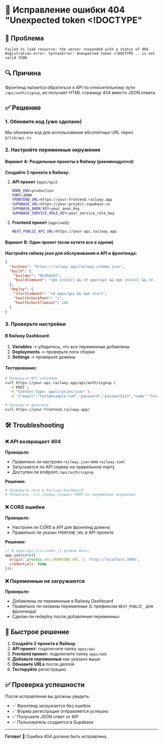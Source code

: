 # 🔧 Исправление ошибки 404 "Unexpected token <!DOCTYPE"

## 🚨 Проблема
```
Failed to load resource: the server responded with a status of 404
Registration error: SyntaxError: Unexpected token <!DOCTYPE... is not valid JSON
```

## 🔍 Причина
Фронтенд пытается обратиться к API по относительному пути `/api/auth/signup`, но получает HTML страницу 404 вместо JSON ответа.

## ✅ Решение

### 1. Обновите код (уже сделано)
Мы обновили код для использования абсолютных URL через `@/lib/api.ts`.

### 2. Настройте переменные окружения

#### Вариант A: Раздельные проекты в Railway (рекомендуется)

**Создайте 2 проекта в Railway:**

1. **API проект** (`apps/api`):
   ```bash
   NODE_ENV=production
   PORT=3000
   FRONTEND_URL=https://your-frontend.railway.app
   SUPABASE_URL=https://your-project.supabase.co
   SUPABASE_ANON_KEY=your_anon_key
   SUPABASE_SERVICE_ROLE_KEY=your_service_role_key
   ```

2. **Frontend проект** (`apps/web`):
   ```bash
   NEXT_PUBLIC_API_URL=https://your-api.railway.app
   ```

#### Вариант B: Один проект (если хотите все в одном)

**Настройте railway.json для обслуживания и API и фронтенда:**
```json
{
  "$schema": "https://railway.app/railway.schema.json",
  "build": {
    "builder": "NIXPACKS",
    "buildCommand": "npm install && cd apps/api && npm install && cd ../web && npm install && npm run build"
  },
  "deploy": {
    "startCommand": "cd apps/api && npm start",
    "healthcheckPath": "/",
    "healthcheckTimeout": 100
  }
}
```

### 3. Проверьте настройки

#### В Railway Dashboard:
1. **Variables** → убедитесь, что все переменные добавлены
2. **Deployments** → проверьте логи сборки
3. **Settings** → проверьте домены

#### Тестирование:
```bash
# Проверьте API напрямую
curl https://your-api.railway.app/api/auth/signup \
  -X POST \
  -H "Content-Type: application/json" \
  -d '{"email":"test@example.com","password":"password123","name":"Test","phone":"+7999123456"}'

# Проверьте фронтенд
curl https://your-frontend.railway.app/
```

## 🛠️ Troubleshooting

### ❌ API возвращает 404
**Проверьте:**
- Правильно ли настроен `railway.json` или `railway.toml`
- Запускается ли API сервер на правильном порту
- Доступен ли endpoint `/api/auth/signup`

**Решение:**
```bash
# Проверьте логи в Railway Dashboard
# Убедитесь, что сервер слушает PORT из переменных окружения
```

### ❌ CORS ошибки
**Проверьте:**
- Настроен ли CORS в API для фронтенд домена
- Правильно ли указан `FRONTEND_URL` в API проекте

**Решение:**
```javascript
// В apps/api/src/index.js должно быть:
app.use(cors({
  origin: process.env.FRONTEND_URL || 'http://localhost:3000',
  credentials: true
}));
```

### ❌ Переменные не загружаются
**Проверьте:**
- Добавлены ли переменные в Railway Dashboard
- Правильно ли названы переменные (с префиксом `NEXT_PUBLIC_` для фронтенда)
- Сделан ли redeploy после добавления переменных

## 🎯 Быстрое решение

1. **Создайте 2 проекта в Railway**
2. **API проект:** подключите папку `apps/api`
3. **Frontend проект:** подключите папку `apps/web`
4. **Добавьте переменные** как указано выше
5. **Обновите URLs** после деплоя
6. **Тестируйте** регистрацию

## ✅ Проверка успешности

После исправления вы должны увидеть:
- ✅ Фронтенд загружается без ошибок
- ✅ Форма регистрации отправляется успешно
- ✅ Получаете JSON ответ от API
- ✅ Пользователь создается в Supabase

---

**Готово!** 🎉 Ошибка 404 должна быть исправлена.